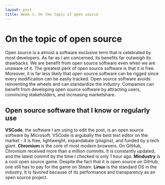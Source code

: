 ```yaml
---
layout: post
title: Week 1: On the topic of open source
---
```


# On the topic of open source
Open source is a almost a software exclusive term that is celebrated by most developers. As far as I am concerned, its benefits far outweigh its drawbacks. We are benefit from open source software even when we are unaware of it. The greatest perk of open source software is that it is free. Moreover, it is far less likely that open source software can be rigged since every modification can be easily tracked. Open source software avoids reinventing the wheels and can standardize the industry. Companies can benefit from developing open source software by attracting users, convincing stakeholders, and increasing marketshare.

## Open source software that I know or regularly use
**VSCode**, the software I am using to edit the post, is an open source software by Microsoft. VSCode is argubally the best text editor on the market - it is free, lightweight, expandabale (plugins), and funded by a tech giant. **Chromium** is the core of most modern browsers. On GitHub, Chromium received more than a million commits. It is constantly updated, and the latest commit by the time I checked is only 1 hour ago. **Mindustry** is a cool open source game. Despite the fact that it is open source on GitHub, one still has to pay for the game on Steam. **Linux** is the standard OS in the industry. It is favored because of its performance and transparency as an open source project.
